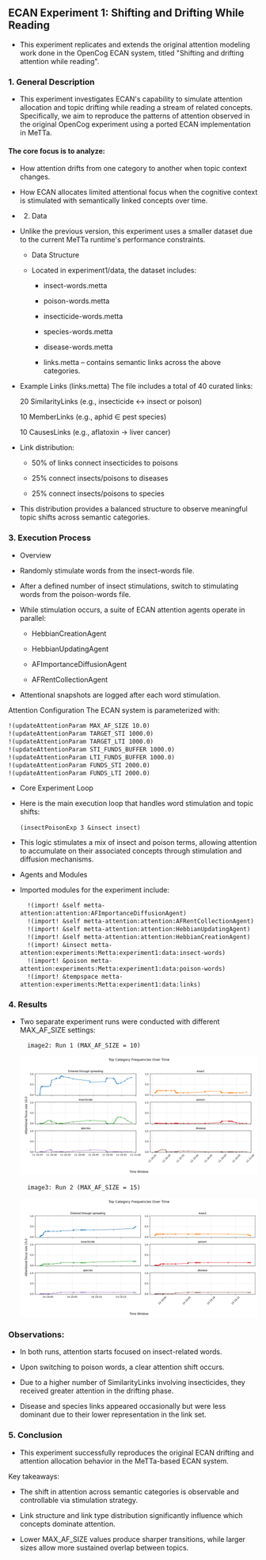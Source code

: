 ## ECAN Experiment 1: Shifting and Drifting While Reading
- This experiment replicates and extends the original attention modeling work done in the OpenCog ECAN system, titled "Shifting and drifting attention while reading".

### 1. General Description
- This experiment investigates ECAN's capability to simulate attention allocation and topic drifting while reading a stream of related concepts. Specifically, we aim to reproduce the patterns of attention observed in the original OpenCog experiment using a ported ECAN implementation in MeTTa.

#### The core focus is to analyze:

- How attention drifts from one category to another when topic context changes.

- How ECAN allocates limited attentional focus when the cognitive context is stimulated with semantically linked concepts over time.

- 2. Data
- Unlike the previous version, this experiment uses a smaller dataset due to the current MeTTa runtime's performance constraints.

    - Data Structure
    - Located in experiment1/data, the dataset includes:

        - insect-words.metta

        - poison-words.metta

        - insecticide-words.metta

        - species-words.metta

        - disease-words.metta

        - links.metta – contains semantic links across the above categories.

- Example Links (links.metta)
    The file includes a total of 40 curated links:

    20 SimilarityLinks (e.g., insecticide ↔ insect or poison)

    10 MemberLinks (e.g., aphid ∈ pest species)

    10 CausesLinks (e.g., aflatoxin → liver cancer)

- Link distribution:

    - 50% of links connect insecticides to poisons

    - 25% connect insects/poisons to diseases

    - 25% connect insects/poisons to species

- This distribution provides a balanced structure to observe meaningful topic shifts across semantic categories.

### 3. Execution Process
- Overview
- Randomly stimulate words from the insect-words file.

- After a defined number of insect stimulations, switch to stimulating words from the poison-words file.

- While stimulation occurs, a suite of ECAN attention agents operate in parallel:

    - HebbianCreationAgent

    - HebbianUpdatingAgent

    - AFImportanceDiffusionAgent

    - AFRentCollectionAgent

- Attentional snapshots are logged after each word stimulation.

Attention Configuration
The ECAN system is parameterized with:

    
    !(updateAttentionParam MAX_AF_SIZE 10.0)
    !(updateAttentionParam TARGET_STI 1000.0) 
    !(updateAttentionParam TARGET_LTI 1000.0) 
    !(updateAttentionParam STI_FUNDS_BUFFER 1000.0) 
    !(updateAttentionParam LTI_FUNDS_BUFFER 1000.0) 
    !(updateAttentionParam FUNDS_STI 2000.0) 
    !(updateAttentionParam FUNDS_LTI 2000.0) 
    

    
- Core Experiment Loop
- Here is the main execution loop that handles word stimulation and topic shifts:

    ```(insectPoisonExp 3 &insect insect)```
- This logic stimulates a mix of insect and poison terms, allowing attention to accumulate on their associated concepts through stimulation and diffusion mechanisms.

- Agents and Modules
- Imported modules for the experiment include:

        !(import! &self metta-attention:attention:AFImportanceDiffusionAgent)
        !(import! &self metta-attention:attention:AFRentCollectionAgent)
        !(import! &self metta-attention:attention:HebbianUpdatingAgent)
        !(import! &self metta-attention:attention:HebbianCreationAgent)
        !(import! &insect metta-attention:experiments:Metta:experiment1:data:insect-words)
        !(import! &poison metta-attention:experiments:Metta:experiment1:data:poison-words)
        !(import! &tempspace metta-attention:experiments:Metta:experiment1:data:links)

### 4. Results
- Two separate experiment runs were conducted with different MAX_AF_SIZE settings:

        image2: Run 1 (MAX_AF_SIZE = 10) 
        
    ![plot 1](output/image2.png)

        image3: Run 2 (MAX_AF_SIZE = 15)
    ![plot 1](output/image3.png)
### Observations:
- In both runs, attention starts focused on insect-related words.

- Upon switching to poison words, a clear attention shift occurs.

- Due to a higher number of SimilarityLinks involving insecticides, they received greater attention in the drifting phase.

- Disease and species links appeared occasionally but were less dominant due to their lower representation in the link set.

### 5. Conclusion
- This experiment successfully reproduces the original ECAN drifting and attention allocation behavior in the MeTTa-based ECAN system.

Key takeaways:

- The shift in attention across semantic categories is observable and controllable via stimulation strategy.

- Link structure and link type distribution significantly influence which concepts dominate attention.

- Lower MAX_AF_SIZE values produce sharper transitions, while larger sizes allow more sustained overlap between topics.
